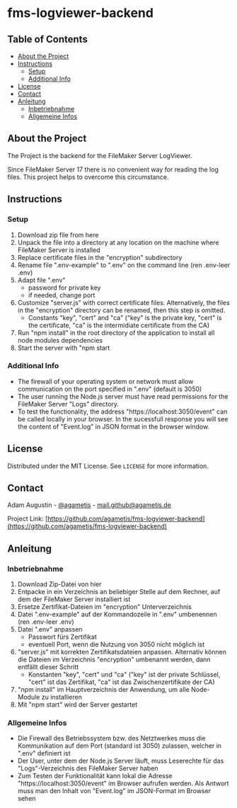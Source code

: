 # fms-logviewer-backend

## Table of Contents

- [About the Project](#about-the-project)
- [Instructions](#instructions)
  - [Setup](#setup)
  - [Additional Info](#additional-info)
- [License](#license)
- [Contact](#contact)
- [Anleitung](#anleitung)
  - [Inbetriebnahme](#inbetriebnahme)
  - [Allgemeine Infos](#allgemeine-infos)

## About the Project

The Project is the backend for the FileMaker Server LogViewer.

Since FileMaker Server 17 there is no convenient way for reading the log files. This project helps to overcome this circumstance.

## Instructions

### Setup

1. Download zip file from here
2. Unpack the file into a directory at any location on the machine where FileMaker Server is installed
3. Replace certificate files in the "encryption" subdirectory
4. Rename file ".env-example" to ".env" on the command line (ren .env-leer .env)
5. Adapt file ".env"
   - password for private key
   - if needed, change port
6. Customize "server.js" with correct certificate files. Alternatively, the files in the "encryption" directory can be renamed, then this step is omitted.
   - Constants "key", "cert" and "ca" ("key" is the private key, "cert" is the certificate, "ca" is the intermidiate certificate from the CA)
7. Run "npm install" in the root directory of the application to install all node modules dependencies
8. Start the server with "npm start

### Additional Info

- The firewall of your operating system or network must allow communication on the port specified in ".env" (default is 3050)
- The user running the Node.js server must have read permissions for the FileMaker Server "Logs" directory.
- To test the functionality, the address "https://localhost:3050/event" can be called locally in your browser. In the sucessfull response you will see the content of "Event.log" in JSON format in the browser window.

## License

Distributed under the MIT License. See `LICENSE` for more information.

## Contact

Adam Augustin - [@agametis](https://twitter.com/agametis) - mail.github@agametis.de

Project Link: [https://github.com/agametis/fms-logviewer-backend](https://github.com/agametis/fms-logviewer-backend)

## Anleitung

### Inbetriebnahme

1. Download Zip-Datei von hier
2. Entpacke in ein Verzeichnis an beliebiger Stelle auf dem Rechner, auf dem der FileMaker Server installiert ist
3. Ersetze Zertifikat-Dateien im "encryption" Unterverzeichnis
4. Datei ".env-example" auf der Kommandozeile in ".env" umbenennen (ren .env-leer .env)
5. Datei ".env" anpassen
   - Passwort fürs Zertifikat
   - eventuell Port, wenn die Nutzung von 3050 nicht möglich ist
6. "server.js" mit korrekten Zertifikatsdateien anpassen. Alternativ können die Dateien im Verzeichnis "encryption" umbenannt werden, dann entfällt dieser Schritt
   - Konstanten "key", "cert" und "ca" ("key" ist der private Schlüssel, "cert" ist das Zertifikat, "ca" ist das Zwischenzertifikate der CA)
7. "npm install" im Hauptverzeichnis der Anwendung, um alle Node-Module zu installieren
8. Mit "npm start" wird der Server gestartet

### Allgemeine Infos

- Die Firewall des Betriebssystem bzw. des Netztwerkes muss die Kommunikation auf dem Port (standard ist 3050) zulassen, welcher in ".env" definiert ist
- Der User, unter dem der Node.js Server läuft, muss Leserechte für das "Logs"-Verzeichnis des FileMaker Server haben
- Zum Testen der Funktionalität kann lokal die Adresse "https://localhost:3050/event" im Browser aufrufen werden. Als Antwort muss man den Inhalt von "Event.log" im JSON-Format im Browser sehen
